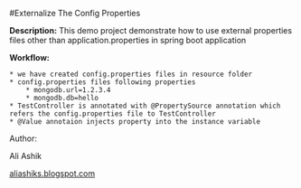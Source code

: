 #Externalize The Config Properties

**Description:** This demo project demonstrate how to use external properties files other than application.properties in spring boot application

**Workflow:**
    
    * we have created config.properties files in resource folder
    * config.properties files following properties
        * mongodb.url=1.2.3.4
        * mongodb.db=hello 
    * TestController is annotated with @PropertySource annotation which refers the config.properties file to TestController
    * @Value annotaion injects property into the instance variable
    
Author:

Ali Ashik

[aliashiks.blogspot.com](http://aliashiks.blogspot.com)
